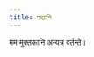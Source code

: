 ```yaml
---
title: पद्यानि
---
```



मम मुक्तकानि [अन्यत्र](https://docs.google.com/spreadsheet/ccc?key=0Al_QBT-hoqqVdFBKZzVsM3VUREYzVzMxcHhGZDJYdHc#gid=0) वर्तन्ते।
